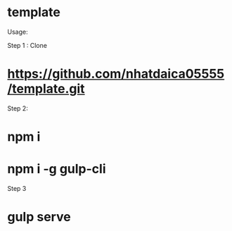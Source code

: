# template

Usage:

Step 1 : Clone

# https://github.com/nhatdaica05555/template.git

Step 2: 

# npm i
# npm i -g gulp-cli

Step 3

# gulp serve






